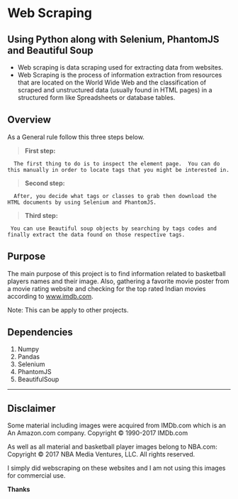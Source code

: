# Web Scraping

## Using Python along with Selenium, PhantomJS and Beautiful Soup 

- Web scraping is data scraping used for extracting data from websites. 
- Web Scraping is the process of information extraction from resources that are located on the World Wide Web and the classification of scraped and unstructured data (usually found in HTML pages) in a structured form like Spreadsheets or database tables.

## Overview

As a General rule follow this three steps below.

> **First step:**

      The first thing to do is to inspect the element page.  You can do this manually in order to locate tags that you might be interested in. 

> **Second step:**

      After, you decide what tags or classes to grab then download the HTML documents by using Selenium and PhantomJS.


> **Third step:**

     You can use Beautiful soup objects by searching by tags codes and finally extract the data found on those respective tags. 


## Purpose

The main purpose of this project is to find information related to basketball players names and their image.  Also, gathering a favorite movie poster from a movie rating website and checking for the top rated Indian movies according to www.imdb.com. 

Note:  This can be apply to other projects.

## Dependencies

1. Numpy
2. Pandas
3. Selenium
4. PhantomJS
5. BeautifulSoup

----

## Disclaimer

Some material including images were acquired from IMDb.com which is an An Amazon.com company. Copyright © 1990-2017 IMDb.com

As well as all material and basketball player images belong to NBA.com:  Copyright © 2017 NBA Media Ventures, LLC. All rights reserved.

I simply did webscraping on these websites and I am not using this images for commercial use.

**Thanks**

